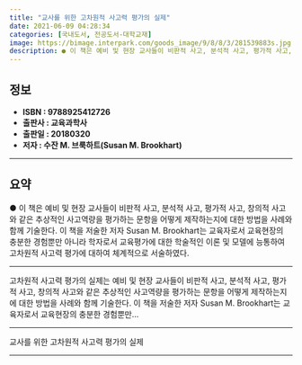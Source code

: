 ```yaml
---
title: "교사를 위한 고차원적 사고력 평가의 실제"
date: 2021-06-09 04:28:34
categories: [국내도서, 전공도서-대학교재]
image: https://bimage.interpark.com/goods_image/9/8/8/3/281539883s.jpg
description: ● 이 책은 예비 및 현장 교사들이 비판적 사고, 분석적 사고, 평가적 사고, 창의적 사고와 같은 추상적인 사고역량을 평가하는 문항을 어떻게 제작하는지에 대한 방법을 사례와 함께 기술한다. 이 책을 저술한 저자 Susan M. Brookhart는 교육자로서 교육현장의 충분한 경험뿐만
---
```


## **정보**

- **ISBN : 9788925412726**
- **출판사 : 교육과학사**
- **출판일 : 20180320**
- **저자 : 수잔 M. 브룩하트(Susan M. Brookhart)**

------



## **요약**

●  이 책은 예비 및 현장 교사들이 비판적 사고, 분석적 사고, 평가적 사고, 창의적 사고와 같은 추상적인 사고역량을 평가하는 문항을 어떻게 제작하는지에 대한 방법을 사례와 함께 기술한다. 이 책을 저술한 저자 Susan M. Brookhart는 교육자로서 교육현장의 충분한 경험뿐만 아니라 학자로서 교육평가에 대한 학술적인 이론 및 모델에 능통하여 고차원적 사고력 평가에 대하여 체계적으로 서술하였다.

------

고차원적 사고력 평가의 실제는 예비 및 현장 교사들이 비판적 사고, 분석적 사고, 평가적 사고, 창의적 사고와 같은 추상적인 사고역량을 평가하는 문항을 어떻게 제작하는지에 대한 방법을 사례와 함께 기술한다. 이 책을 저술한 저자 Susan M. Brookhart는 교육자로서 교육현장의 충분한 경험뿐만... 

------


교사를 위한 고차원적 사고력 평가의 실제 

------


